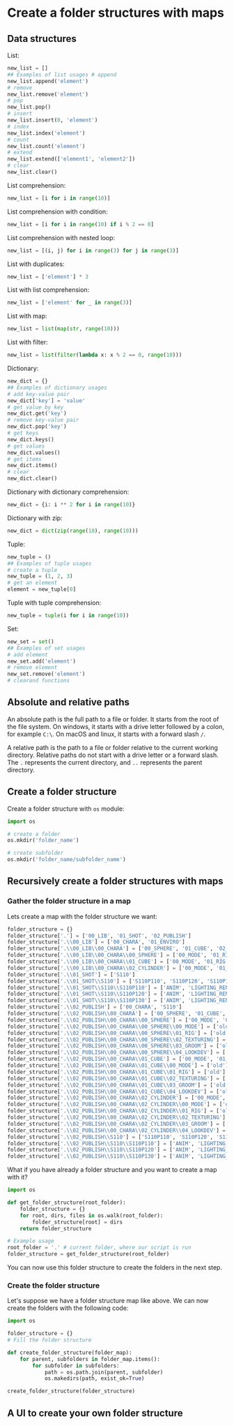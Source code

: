 # Create a folder structures with maps

## Data structures

List:
```python
new_list = []
## Examples of list usages # append
new_list.append('element')
# remove
new_list.remove('element')
# pop
new_list.pop()
# insert
new_list.insert(0, 'element')
# index
new_list.index('element')
# count
new_list.count('element')
# extend
new_list.extend(['element1', 'element2'])
# clear
new_list.clear()
```

List comprehension:
```python
new_list = [i for i in range(10)]
```

List comprehension with condition:
```python
new_list = [i for i in range(10) if i % 2 == 0]
```

List comprehension with nested loop:
```python
new_list = [(i, j) for i in range(3) for j in range(3)]
```

List with duplicates:
```python
new_list = ['element'] * 3
```

List with list comprehension:
```python
new_list = ['element' for _ in range(3)]
```

List with map:
```python
new_list = list(map(str, range(10)))
```

List with filter:
```python
new_list = list(filter(lambda x: x % 2 == 0, range(10)))
```

Dictionary:
```python
new_dict = {}
## Examples of dictionary usages
# add key-value pair
new_dict['key'] = 'value'
# get value by key
new_dict.get('key')
# remove key-value pair
new_dict.pop('key')
# get keys
new_dict.keys()
# get values
new_dict.values()
# get items
new_dict.items()
# clear
new_dict.clear()
```

Dictionary with dictionary comprehension:
```python
new_dict = {i: i ** 2 for i in range(10)}
```

Dictionary with zip:
```python
new_dict = dict(zip(range(10), range(10)))
```

Tuple:
```python
new_tuple = ()
## Examples of tuple usages
# create a tuple
new_tuple = (1, 2, 3)
# get an element
element = new_tuple[0]
```

Tuple with tuple comprehension:
```python
new_tuple = tuple(i for i in range(10))
```

Set:
```python
new_set = set()
## Examples of set usages
# add element
new_set.add('element')
# remove element
new_set.remove('element')
# clearand functions

```

## Absolute and relative paths

An absolute path is the full path to a file or folder. It starts from the root of the file system. On windows, it starts with a drive letter followed by a colon, for example `C:\`. On macOS and linux, it starts with a forward slash `/`.

A relative path is the path to a file or folder relative to the current working directory. Relative paths do not start with a drive letter or a forward slash. The `.` represents the current directory, and `..` represents the parent directory.


## Create a folder structure

Create a folder structure with `os` module:
```python
import os

# create a folder
os.mkdir('folder_name')

# create subfolder
os.mkdir('folder_name/subfolder_name')
```

## Recursively create a folder structures with maps

### Gather the folder structure in a map

Lets create a map with the folder structure we want:

```python
folder_structure = {}
folder_structure['.'] = ['00_LIB', '01_SHOT', '02_PUBLISH']
folder_structure['.\\00_LIB'] = ['00_CHARA', '01_ENVIRO']
folder_structure['.\\00_LIB\\00_CHARA'] = ['00_SPHERE', '01_CUBE', '02_CYLINDER']
folder_structure['.\\00_LIB\\00_CHARA\\00_SPHERE'] = ['00_MODE', '01_RIG', '02_TEXTURING', '03_GROOM']
folder_structure['.\\00_LIB\\00_CHARA\\01_CUBE'] = ['00_MODE', '01_RIG', '02_TEXTURING', '03_GROOM']
folder_structure['.\\00_LIB\\00_CHARA\\02_CYLINDER'] = ['00_MODE', '01_RIG', '02_TEXTURING', '03_GROOM']
folder_structure['.\\01_SHOT'] = ['S110']
folder_structure['.\\01_SHOT\\S110'] = ['S110P110', 'S110P120', 'S110P130']
folder_structure['.\\01_SHOT\\S110\\S110P110'] = ['ANIM', 'LIGHTING_RENDERING']
folder_structure['.\\01_SHOT\\S110\\S110P120'] = ['ANIM', 'LIGHTING_RENDERING']
folder_structure['.\\01_SHOT\\S110\\S110P130'] = ['ANIM', 'LIGHTING_RENDERING']
folder_structure['.\\02_PUBLISH'] = ['00_CHARA', 'S110']
folder_structure['.\\02_PUBLISH\\00_CHARA'] = ['00_SPHERE', '01_CUBE', '02_CYLINDER']
folder_structure['.\\02_PUBLISH\\00_CHARA\\00_SPHERE'] = ['00_MODE', '01_RIG', '02_TEXTURING', '03_GROOM', '04_LOOKDEV']
folder_structure['.\\02_PUBLISH\\00_CHARA\\00_SPHERE\\00_MODE'] = ['old']
folder_structure['.\\02_PUBLISH\\00_CHARA\\00_SPHERE\\01_RIG'] = ['old']
folder_structure['.\\02_PUBLISH\\00_CHARA\\00_SPHERE\\02_TEXTURING'] = ['old']
folder_structure['.\\02_PUBLISH\\00_CHARA\\00_SPHERE\\03_GROOM'] = ['old']
folder_structure['.\\02_PUBLISH\\00_CHARA\\00_SPHERE\\04_LOOKDEV'] = ['old']
folder_structure['.\\02_PUBLISH\\00_CHARA\\01_CUBE'] = ['00_MODE', '01_RIG', '02_TEXTURING', '03_GROOM', '04_LOOKDEV']
folder_structure['.\\02_PUBLISH\\00_CHARA\\01_CUBE\\00_MODE'] = ['old']
folder_structure['.\\02_PUBLISH\\00_CHARA\\01_CUBE\\01_RIG'] = ['old']
folder_structure['.\\02_PUBLISH\\00_CHARA\\01_CUBE\\02_TEXTURING'] = ['old']
folder_structure['.\\02_PUBLISH\\00_CHARA\\01_CUBE\\03_GROOM'] = ['old']
folder_structure['.\\02_PUBLISH\\00_CHARA\\01_CUBE\\04_LOOKDEV'] = ['old']
folder_structure['.\\02_PUBLISH\\00_CHARA\\02_CYLINDER'] = ['00_MODE', '01_RIG', '02_TEXTURING', '03_GROOM', '04_LOOKDEV']
folder_structure['.\\02_PUBLISH\\00_CHARA\\02_CYLINDER\\00_MODE'] = ['old']
folder_structure['.\\02_PUBLISH\\00_CHARA\\02_CYLINDER\\01_RIG'] = ['old']
folder_structure['.\\02_PUBLISH\\00_CHARA\\02_CYLINDER\\02_TEXTURING'] = ['old']
folder_structure['.\\02_PUBLISH\\00_CHARA\\02_CYLINDER\\03_GROOM'] = ['old']
folder_structure['.\\02_PUBLISH\\00_CHARA\\02_CYLINDER\\04_LOOKDEV'] = ['old']
folder_structure['.\\02_PUBLISH\\S110'] = ['S110P110', 'S110P120', 'S110P130']
folder_structure['.\\02_PUBLISH\\S110\\S110P110'] = ['ANIM', 'LIGHTING_RENDERING']
folder_structure['.\\02_PUBLISH\\S110\\S110P120'] = ['ANIM', 'LIGHTING_RENDERING']
folder_structure['.\\02_PUBLISH\\S110\\S110P130'] = ['ANIM', 'LIGHTING_RENDERING']
```

What if you have already a folder structure and you want to create a map with it?

```python
import os

def get_folder_structure(root_folder):
    folder_structure = {}
    for root, dirs, files in os.walk(root_folder):
        folder_structure[root] = dirs
    return folder_structure

# Example usage
root_folder = '.' # current folder, where our script is run
folder_structure = get_folder_structure(root_folder)
```

You can now use this folder structure to create the folders in the next step.

### Create the folder structure

Let's suppose we have a folder structure map like above. We can now create the folders with the following code:

```python
import os

folder_structure = {}
# Fill the folder structure

def create_folder_structure(folder_map):
    for parent, subfolders in folder_map.items():
        for subfolder in subfolders:
            path = os.path.join(parent, subfolder)
            os.makedirs(path, exist_ok=True)

create_folder_structure(folder_structure)
```

## A UI to create your own folder structure





